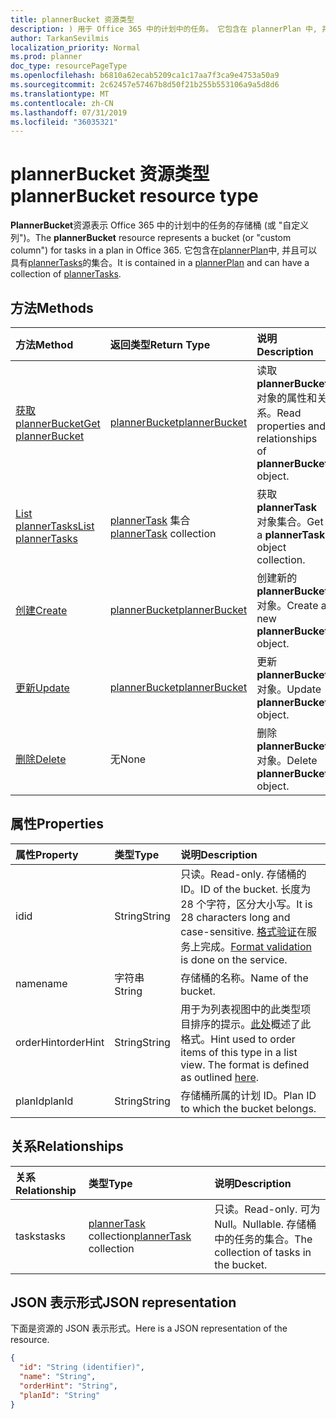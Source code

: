 ```yaml
---
title: plannerBucket 资源类型
description: ) 用于 Office 365 中的计划中的任务。 它包含在 plannerPlan 中, 并且可以具有 plannerTasks 的集合。
author: TarkanSevilmis
localization_priority: Normal
ms.prod: planner
doc_type: resourcePageType
ms.openlocfilehash: b6810a62ecab5209ca1c17aa7f3ca9e4753a50a9
ms.sourcegitcommit: 2c62457e57467b8d50f21b255b553106a9a5d8d6
ms.translationtype: MT
ms.contentlocale: zh-CN
ms.lasthandoff: 07/31/2019
ms.locfileid: "36035321"
---
```

# <a name="plannerbucket-resource-type"></a><span data-ttu-id="5b76a-104">plannerBucket 资源类型</span><span class="sxs-lookup"><span data-stu-id="5b76a-104">plannerBucket resource type</span></span>

<span data-ttu-id="5b76a-105">**PlannerBucket**资源表示 Office 365 中的计划中的任务的存储桶 (或 "自定义列")。</span><span class="sxs-lookup"><span data-stu-id="5b76a-105">The **plannerBucket** resource represents a bucket (or "custom column") for tasks in a plan in Office 365.</span></span> <span data-ttu-id="5b76a-106">它包含在[plannerPlan](plannerplan.md)中, 并且可以具有[plannerTasks](plannertask.md)的集合。</span><span class="sxs-lookup"><span data-stu-id="5b76a-106">It is contained in a [plannerPlan](plannerplan.md) and can have a collection of [plannerTasks](plannertask.md).</span></span>



## <a name="methods"></a><span data-ttu-id="5b76a-107">方法</span><span class="sxs-lookup"><span data-stu-id="5b76a-107">Methods</span></span>

| <span data-ttu-id="5b76a-108">方法</span><span class="sxs-lookup"><span data-stu-id="5b76a-108">Method</span></span>           | <span data-ttu-id="5b76a-109">返回类型</span><span class="sxs-lookup"><span data-stu-id="5b76a-109">Return Type</span></span>    |<span data-ttu-id="5b76a-110">说明</span><span class="sxs-lookup"><span data-stu-id="5b76a-110">Description</span></span>|
|:---------------|:--------|:----------|
|[<span data-ttu-id="5b76a-111">获取 plannerBucket</span><span class="sxs-lookup"><span data-stu-id="5b76a-111">Get plannerBucket</span></span>](../api/plannerbucket-get.md) | [<span data-ttu-id="5b76a-112">plannerBucket</span><span class="sxs-lookup"><span data-stu-id="5b76a-112">plannerBucket</span></span>](plannerbucket.md) |<span data-ttu-id="5b76a-113">读取**plannerBucket**对象的属性和关系。</span><span class="sxs-lookup"><span data-stu-id="5b76a-113">Read properties and relationships of **plannerBucket** object.</span></span>|
|[<span data-ttu-id="5b76a-114">List plannerTasks</span><span class="sxs-lookup"><span data-stu-id="5b76a-114">List plannerTasks</span></span>](../api/plannerbucket-list-tasks.md) |<span data-ttu-id="5b76a-115">[plannerTask](plannertask.md) 集合</span><span class="sxs-lookup"><span data-stu-id="5b76a-115">[plannerTask](plannertask.md) collection</span></span>| <span data-ttu-id="5b76a-116">获取 **plannerTask** 对象集合。</span><span class="sxs-lookup"><span data-stu-id="5b76a-116">Get a **plannerTask** object collection.</span></span>|
|[<span data-ttu-id="5b76a-117">创建</span><span class="sxs-lookup"><span data-stu-id="5b76a-117">Create</span></span>](../api/planner-post-buckets.md) | [<span data-ttu-id="5b76a-118">plannerBucket</span><span class="sxs-lookup"><span data-stu-id="5b76a-118">plannerBucket</span></span>](plannerbucket.md)   | <span data-ttu-id="5b76a-119">创建新的**plannerBucket**对象。</span><span class="sxs-lookup"><span data-stu-id="5b76a-119">Create a new **plannerBucket** object.</span></span> |
|[<span data-ttu-id="5b76a-120">更新</span><span class="sxs-lookup"><span data-stu-id="5b76a-120">Update</span></span>](../api/plannerbucket-update.md) | [<span data-ttu-id="5b76a-121">plannerBucket</span><span class="sxs-lookup"><span data-stu-id="5b76a-121">plannerBucket</span></span>](plannerbucket.md)   |<span data-ttu-id="5b76a-122">更新**plannerBucket**对象。</span><span class="sxs-lookup"><span data-stu-id="5b76a-122">Update **plannerBucket** object.</span></span> |
|[<span data-ttu-id="5b76a-123">删除</span><span class="sxs-lookup"><span data-stu-id="5b76a-123">Delete</span></span>](../api/plannerbucket-delete.md) | <span data-ttu-id="5b76a-124">无</span><span class="sxs-lookup"><span data-stu-id="5b76a-124">None</span></span> |<span data-ttu-id="5b76a-125">删除**plannerBucket**对象。</span><span class="sxs-lookup"><span data-stu-id="5b76a-125">Delete **plannerBucket** object.</span></span> |

## <a name="properties"></a><span data-ttu-id="5b76a-126">属性</span><span class="sxs-lookup"><span data-stu-id="5b76a-126">Properties</span></span>
| <span data-ttu-id="5b76a-127">属性</span><span class="sxs-lookup"><span data-stu-id="5b76a-127">Property</span></span>     | <span data-ttu-id="5b76a-128">类型</span><span class="sxs-lookup"><span data-stu-id="5b76a-128">Type</span></span>   |<span data-ttu-id="5b76a-129">说明</span><span class="sxs-lookup"><span data-stu-id="5b76a-129">Description</span></span>|
|:---------------|:--------|:----------|
|<span data-ttu-id="5b76a-130">id</span><span class="sxs-lookup"><span data-stu-id="5b76a-130">id</span></span>|<span data-ttu-id="5b76a-131">String</span><span class="sxs-lookup"><span data-stu-id="5b76a-131">String</span></span>| <span data-ttu-id="5b76a-132">只读。</span><span class="sxs-lookup"><span data-stu-id="5b76a-132">Read-only.</span></span> <span data-ttu-id="5b76a-133">存储桶的 ID。</span><span class="sxs-lookup"><span data-stu-id="5b76a-133">ID of the bucket.</span></span> <span data-ttu-id="5b76a-134">长度为 28 个字符，区分大小写。</span><span class="sxs-lookup"><span data-stu-id="5b76a-134">It is 28 characters long and case-sensitive.</span></span> <span data-ttu-id="5b76a-135">[格式验证](planner-identifiers-disclaimer.md)在服务上完成。</span><span class="sxs-lookup"><span data-stu-id="5b76a-135">[Format validation](planner-identifiers-disclaimer.md) is done on the service.</span></span>|
|<span data-ttu-id="5b76a-136">name</span><span class="sxs-lookup"><span data-stu-id="5b76a-136">name</span></span>|<span data-ttu-id="5b76a-137">字符串</span><span class="sxs-lookup"><span data-stu-id="5b76a-137">String</span></span>|<span data-ttu-id="5b76a-138">存储桶的名称。</span><span class="sxs-lookup"><span data-stu-id="5b76a-138">Name of the bucket.</span></span>|
|<span data-ttu-id="5b76a-139">orderHint</span><span class="sxs-lookup"><span data-stu-id="5b76a-139">orderHint</span></span>|<span data-ttu-id="5b76a-140">String</span><span class="sxs-lookup"><span data-stu-id="5b76a-140">String</span></span>|<span data-ttu-id="5b76a-p104">用于为列表视图中的此类型项目排序的提示。[此处](planner-order-hint-format.md)概述了此格式。</span><span class="sxs-lookup"><span data-stu-id="5b76a-p104">Hint used to order items of this type in a list view. The format is defined as outlined [here](planner-order-hint-format.md).</span></span>|
|<span data-ttu-id="5b76a-143">planId</span><span class="sxs-lookup"><span data-stu-id="5b76a-143">planId</span></span>|<span data-ttu-id="5b76a-144">String</span><span class="sxs-lookup"><span data-stu-id="5b76a-144">String</span></span>|<span data-ttu-id="5b76a-145">存储桶所属的计划 ID。</span><span class="sxs-lookup"><span data-stu-id="5b76a-145">Plan ID to which the bucket belongs.</span></span>|

## <a name="relationships"></a><span data-ttu-id="5b76a-146">关系</span><span class="sxs-lookup"><span data-stu-id="5b76a-146">Relationships</span></span>
| <span data-ttu-id="5b76a-147">关系</span><span class="sxs-lookup"><span data-stu-id="5b76a-147">Relationship</span></span> | <span data-ttu-id="5b76a-148">类型</span><span class="sxs-lookup"><span data-stu-id="5b76a-148">Type</span></span>   |<span data-ttu-id="5b76a-149">说明</span><span class="sxs-lookup"><span data-stu-id="5b76a-149">Description</span></span>|
|:---------------|:--------|:----------|
|<span data-ttu-id="5b76a-150">tasks</span><span class="sxs-lookup"><span data-stu-id="5b76a-150">tasks</span></span>|<span data-ttu-id="5b76a-151">[plannerTask](plannertask.md) collection</span><span class="sxs-lookup"><span data-stu-id="5b76a-151">[plannerTask](plannertask.md) collection</span></span>| <span data-ttu-id="5b76a-152">只读。</span><span class="sxs-lookup"><span data-stu-id="5b76a-152">Read-only.</span></span> <span data-ttu-id="5b76a-153">可为 Null。</span><span class="sxs-lookup"><span data-stu-id="5b76a-153">Nullable.</span></span> <span data-ttu-id="5b76a-154">存储桶中的任务的集合。</span><span class="sxs-lookup"><span data-stu-id="5b76a-154">The collection of tasks in the bucket.</span></span>|

## <a name="json-representation"></a><span data-ttu-id="5b76a-155">JSON 表示形式</span><span class="sxs-lookup"><span data-stu-id="5b76a-155">JSON representation</span></span>
<span data-ttu-id="5b76a-156">下面是资源的 JSON 表示形式。</span><span class="sxs-lookup"><span data-stu-id="5b76a-156">Here is a JSON representation of the resource.</span></span>

<!-- {
  "blockType": "resource",
  "baseType": "microsoft.graph.entity",
  "optionalProperties": [

  ],
  "@odata.type": "microsoft.graph.plannerBucket"
}-->

```json
{
  "id": "String (identifier)",
  "name": "String",
  "orderHint": "String",
  "planId": "String"
}

```

<!-- uuid: 8fcb5dbc-d5aa-4681-8e31-b001d5168d79
2015-10-25 14:57:30 UTC -->
<!-- {
  "type": "#page.annotation",
  "description": "plannerBucket resource",
  "keywords": "",
  "section": "documentation",
  "tocPath": ""
}-->
